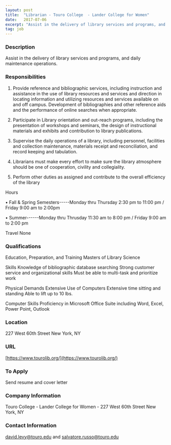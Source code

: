 ```yaml
---
layout: post
title:  "Librarian - Touro College  - Lander College for Women"
date:   2017-07-06
excerpt: "Assist in the delivery of library services and programs, and daily maintenance operations."
tag: job
---
```


### Description   

Assist in the delivery of library services and programs, and daily maintenance operations.


### Responsibilities   

1.	Provide reference and bibliographic services, including instruction and assistance in the use of library resources and services and direction in locating information and utilizing resources and services available on and off campus. Development of bibliographies and other reference aids and the performance of online searches when appropriate.


2.	Participate in Library orientation and out-reach programs, including the presentation of workshops and seminars, the design of instructional materials and exhibits and contribution to library publications.

3.	Supervise the daily operations of a library, including personnel, facilities and collection maintenance, materials receipt and reconciliation, and record keeping and tabulation.

4.	Librarians must make every effort to make sure the library atmosphere should be one of cooperation, civility and collegiality.

5.	Perform other duties as assigned and contribute to the overall efficiency of the library



Hours

• 	Fall & Spring Semesters-----Monday thru Thursday 2:30 pm to 11:00 pm / Friday 9:00 am to 2:00pm

• 	Summer------Monday thru Thrusday 11:30 am to 8:00 pm / Friday 9:00 am to 2:00 pm

Travel
           None



### Qualifications   


Education, Preparation, and Training
 	Masters  of Library Science

Skills
 	Knowledge of bibliographic database searching
 	Strong customer service and organizational skills
 	Must be able to multi-task and prioritize work

 
Physical Demands
 	Extensive Use of Computers
 	Extensive time sitting and standing
 	Able to lift up to 10 lbs.

Computer Skills
 	Proficiency in Microsoft Office Suite including Word, Excel, Power Point, Outlook




### Location   

227 West 60th Street New York, NY


### URL   

[https://www.tourolib.org/](https://www.tourolib.org/)

### To Apply   

Send resume and cover letter


### Company Information   

Touro College - Lander College for Women - 227 West 60th Street New York, NY


### Contact Information   

david.levy@touro.edu  and salvatore.russo@touro.edu

